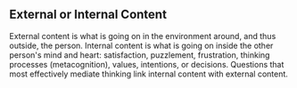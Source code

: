 ## External or Internal Content

External content is what is going on in the environment around, and thus outside, the person. Internal content is what is going on inside the other person's mind and heart: satisfaction, puzzlement, frustration, thinking processes (metacognition), values, intentions, or decisions. Questions that most effectively mediate thinking link internal content with external content.